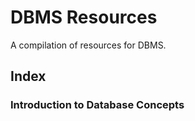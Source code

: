 # DBMS Resources
A compilation of resources for DBMS.

## Index

### Introduction to Database Concepts
